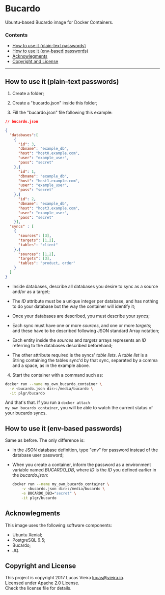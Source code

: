 # Bucardo

Ubuntu-based Bucardo image for Docker Containers.

### Contents
* [How to use it (plain-text passwords)](#how-to-use-it-plain-text-passwords-how-to-use-it-plain-text-passwords-)
* [How to use it (env-based passwords)](#how-to-use-it-env-based-passwords-)
* [Acknowlegments](#acknowlegments)
* [Copyright and License](#copyright-and-license)

---

## How to use it (plain-text passwords)

1. Create a folder;

2. Create a "bucardo.json" inside this folder;

3. Fill the "bucardo.json" file following this example:

  ```json
  // bucardo.json

  {
    "databases":[
      {
        "id": 3,
        "dbname": "example_db",
        "host": "host0.example.com",
        "user": "example_user",
        "pass": "secret"
      },{
        "id": 1,
        "dbname": "example_db",
        "host": "host1.example.com",
        "user": "example_user",
        "pass": "secret"
      },{
        "id": 2,
        "dbname": "example_db",
        "host": "host3.example.com",
        "user": "example_user",
        "pass": "secret"
      }],
    "syncs" : [
      {
        "sources": [3],
        "targets": [1,2],
        "tables": "client"
      },{
        "sources": [1,2],
        "targets": [3],
        "tables": "product, order"
      }
    ]
  }
  ```

  * Inside databases, describe all databases you desire to sync as a source and/or as a target;

  * The *ID* attribute must be a unique integer per database, and has nothing to do your database but the way the container will identify it;

  * Once your databases are described, you must describe your *syncs*;

  * Each sync must have one or more *sources*, and one or more *targets*; and these have to be described following JSON standard Array notation;

  * Each entity inside the *sources* and *targets* arrays represents an *ID* referring to the databases described beforehand;

  * The other attribute required is the syncs' *table lists*. A *table list* is a String containing the tables sync'd by that sync, separated by a comma and a space, as in the example above.

4. Start the container with a command such as:

  ```bash
  docker run --name my_own_bucardo_container \
    -v <bucardo.json dir>:/media/bucardo \
    -it plgr/bucardo
  ```

And that's that. If you run a <code>docker attach my_own_bucardo_container</code>, you will be able to watch the current status of your bucardo syncs.

## How to use it (env-based passwords)

Same as before. The only difference is:

* In the JSON database definition, type "env" for password instead of the database user password;

* When you create a container, inform the password as a environment variable named *BUCARDO_DB<ID>*, where *ID* is the *ID* you defined earlier in the *bucardo.json*:

  ```bash
  docker run --name my_own_bucardo_container \
      -v <bucardo.json dir>:/media/bucardo \
      -e BUCARDO_DB3="secret" \
      -it plgr/bucardo
  ```

## Acknowlegments

This image uses the following software components:

* Ubuntu Xenial;
* PostgreSQL 9.5;
* Bucardo;
* JQ.

## Copyright and License

This project is copyright 2017 Lucas Vieira lucas@vieira.io.<br />
Licensed under Apache 2.0 License.<br />
Check the license file for details.
